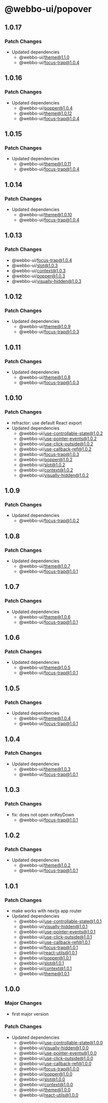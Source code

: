 # @webbo-ui/popover

## 1.0.17

### Patch Changes

- Updated dependencies
  - @webbo-ui/theme@1.1.0
  - @webbo-ui/focus-trap@1.0.4

## 1.0.16

### Patch Changes

- Updated dependencies
  - @webbo-ui/popper@1.0.4
  - @webbo-ui/theme@1.0.12
  - @webbo-ui/focus-trap@1.0.4

## 1.0.15

### Patch Changes

- Updated dependencies
  - @webbo-ui/theme@1.0.11
  - @webbo-ui/focus-trap@1.0.4

## 1.0.14

### Patch Changes

- Updated dependencies
  - @webbo-ui/theme@1.0.10
  - @webbo-ui/focus-trap@1.0.4

## 1.0.13

### Patch Changes

- @webbo-ui/focus-trap@1.0.4
- @webbo-ui/slot@1.0.3
- @webbo-ui/context@1.0.3
- @webbo-ui/popper@1.0.3
- @webbo-ui/visually-hidden@1.0.3

## 1.0.12

### Patch Changes

- Updated dependencies
  - @webbo-ui/theme@1.0.9
  - @webbo-ui/focus-trap@1.0.3

## 1.0.11

### Patch Changes

- Updated dependencies
  - @webbo-ui/theme@1.0.8
  - @webbo-ui/focus-trap@1.0.3

## 1.0.10

### Patch Changes

- refractor: use default React export
- Updated dependencies
  - @webbo-ui/use-controllable-state@1.0.2
  - @webbo-ui/use-pointer-events@1.0.2
  - @webbo-ui/use-click-outside@1.0.2
  - @webbo-ui/use-callback-ref@1.0.2
  - @webbo-ui/focus-trap@1.0.3
  - @webbo-ui/popper@1.0.2
  - @webbo-ui/slot@1.0.2
  - @webbo-ui/context@1.0.2
  - @webbo-ui/visually-hidden@1.0.2

## 1.0.9

### Patch Changes

- Updated dependencies
  - @webbo-ui/focus-trap@1.0.2

## 1.0.8

### Patch Changes

- Updated dependencies
  - @webbo-ui/theme@1.0.7
  - @webbo-ui/focus-trap@1.0.1

## 1.0.7

### Patch Changes

- Updated dependencies
  - @webbo-ui/theme@1.0.6
  - @webbo-ui/focus-trap@1.0.1

## 1.0.6

### Patch Changes

- Updated dependencies
  - @webbo-ui/theme@1.0.5
  - @webbo-ui/focus-trap@1.0.1

## 1.0.5

### Patch Changes

- Updated dependencies
  - @webbo-ui/theme@1.0.4
  - @webbo-ui/focus-trap@1.0.1

## 1.0.4

### Patch Changes

- Updated dependencies
  - @webbo-ui/theme@1.0.3
  - @webbo-ui/focus-trap@1.0.1

## 1.0.3

### Patch Changes

- fix: does not open onKeyDown
  - @webbo-ui/focus-trap@1.0.1

## 1.0.2

### Patch Changes

- Updated dependencies
  - @webbo-ui/theme@1.0.2
  - @webbo-ui/focus-trap@1.0.1

## 1.0.1

### Patch Changes

- make works with nextjs app router
- Updated dependencies
  - @webbo-ui/use-controllable-state@1.0.1
  - @webbo-ui/visually-hidden@1.0.1
  - @webbo-ui/use-pointer-events@1.0.1
  - @webbo-ui/use-click-outside@1.0.1
  - @webbo-ui/use-callback-ref@1.0.1
  - @webbo-ui/focus-trap@1.0.1
  - @webbo-ui/react-utils@1.0.1
  - @webbo-ui/popper@1.0.1
  - @webbo-ui/slot@1.0.1
  - @webbo-ui/context@1.0.1
  - @webbo-ui/theme@1.0.1

## 1.0.0

### Major Changes

- first major version

### Patch Changes

- Updated dependencies
  - @webbo-ui/use-controllable-state@1.0.0
  - @webbo-ui/visually-hidden@1.0.0
  - @webbo-ui/use-pointer-events@1.0.0
  - @webbo-ui/use-click-outside@1.0.0
  - @webbo-ui/use-callback-ref@1.0.0
  - @webbo-ui/focus-trap@1.0.0
  - @webbo-ui/popper@1.0.0
  - @webbo-ui/slot@1.0.0
  - @webbo-ui/context@1.0.0
  - @webbo-ui/theme@1.0.0
  - @webbo-ui/react-utils@1.0.0
